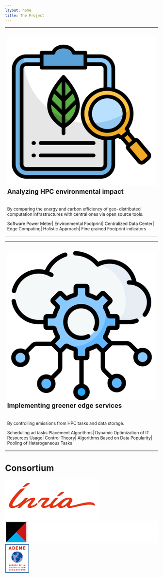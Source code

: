 ```yaml
---
layout: home
title: The Project
---
```


<div class="pulse-card-home">
  <table class="pulse-table-home">
    <tbody>
      <tr>
        <td class="pulse-table-td-home">
          <h2>
            <img src="assets/images/environmental-analysis.png" class="pulse-card-home-ico"/>
            Analyzing HPC environmental impact
          </h2>
        </td>
      </tr>
      <tr>
        <td class="pulse-table-td-home">
          <p>
            By comparing the energy and carbon efficiency of geo-distributed computation infrastructures with central ones via open source tools.
          </p>
          <p>
            <span class="pulse-card-key-word-a">Software Power Meter|</span>  
            <span class="pulse-card-key-word-b">Environmental Footprint|</span>
            <span class="pulse-card-key-word-c">Centralized Data Center|</span>
            <span class="pulse-card-key-word-d">Edge Computing|</span>
            <span class="pulse-card-key-word-e">Holistic Approach|</span>
            <span class="pulse-card-key-word-f">Fine grained Footprint indicators</span>
          </p>
        </td>
      </tr>
    </tbody>
  </table>
</div>
<div class="pulse-card-home">
  <table class="pulse-table-home">
    <tbody>
      <tr>
        <td class="pulse-table-td-home">
          <h2>
            <img src="assets/images/edge-computing.png" class="pulse-card-home-ico"/>
            Implementing greener edge services
          </h2>
        </td>
      </tr>
      <tr>
        <td class="pulse-table-td-home">
          <p>
            By controlling emissions from HPC tasks and data storage.
          </p>
          <p>
            <span class="pulse-card-key-word-c">Scheduling ad tasks Placement Algorithms|</span>  
            <span class="pulse-card-key-word-e">Dynamic Optimization of IT Resources Usage|</span>  
            <span class="pulse-card-key-word-a">Control Theory|</span>  
            <span class="pulse-card-key-word-f">Algorithms Based on Data Popularity|</span>  
            <span class="pulse-card-key-word-b">Pooling of Heterogeneous Tasks</span>              
          </p>
        </td>
      </tr>
    </tbody>
  </table>
</div>



# Consortium

<div class="partners">
  <div class="partner">
    <a href="https://www.inria.fr/fr">
      <img src="assets/images/inria.png" alt="Inria"/>
    </a>
  </div>
  <div class="partner">
    <a href="https://qarnot.com">
      <img src="assets/images/qarnot.png" alt="Qarnot" class="logo-dark"/>
    </a>
  </div>
  <div class="partner">
    <a href="https://www.ademe.fr/">
      <img src="assets/images/ademe.png" alt="Ademe"/>
    </a>
  </div>
</div>
